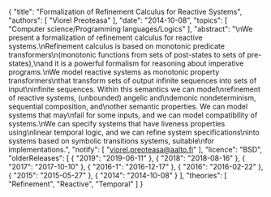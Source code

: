 {
    "title": "Formalization of Refinement Calculus for Reactive Systems",
    "authors": [
        "Viorel Preoteasa"
    ],
    "date": "2014-10-08",
    "topics": [
        "Computer science/Programming languages/Logics"
    ],
    "abstract": "\nWe present a formalization of refinement calculus for reactive systems.\nRefinement calculus is based on monotonic predicate transformers\n(monotonic functions from sets of post-states to sets of pre-states),\nand it is a powerful formalism for reasoning about imperative programs.\nWe model reactive systems as monotonic property transformers\nthat transform sets of output infinite sequences into sets of input\ninfinite sequences. Within this semantics we can model\nrefinement of reactive systems, (unbounded) angelic and\ndemonic nondeterminism, sequential composition, and\nother semantic properties. We can model systems that may\nfail for some inputs, and we can model compatibility of systems.\nWe can specify systems that have liveness properties using\nlinear temporal logic, and we can refine system specifications\ninto systems based on symbolic transitions systems, suitable\nfor implementations.",
    "notify": [
        "viorel.preoteasa@aalto.fi"
    ],
    "licence": "BSD",
    "olderReleases": [
        {
            "2019": "2019-06-11"
        },
        {
            "2018": "2018-08-16"
        },
        {
            "2017": "2017-10-10"
        },
        {
            "2016-1": "2016-12-17"
        },
        {
            "2016": "2016-02-22"
        },
        {
            "2015": "2015-05-27"
        },
        {
            "2014": "2014-10-08"
        }
    ],
    "theories": [
        "Refinement",
        "Reactive",
        "Temporal"
    ]
}